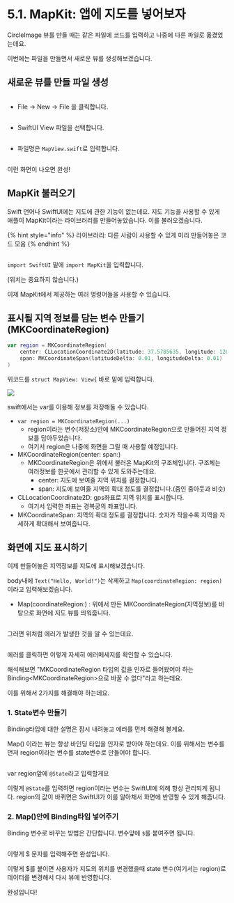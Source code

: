 # 5.1. MapKit: 앱에 지도를 넣어보자

CircleImage 뷰를 만들 때는 같은 파일에 코드를 입력하고 나중에 다른 파일로 옮겼었는데요.

이번에는 파일을 만들면서 새로운 뷰를 생성해보겠습니다.



## 새로운 뷰를 만들 파일 생성

<figure><img src="../.gitbook/assets/image (30).png" alt=""><figcaption></figcaption></figure>

* File -> New -> File 을 클릭합니다.

<figure><img src="../.gitbook/assets/image (58).png" alt=""><figcaption></figcaption></figure>

* SwiftUI View 파일을 선택합니다.

<figure><img src="../.gitbook/assets/image (147).png" alt=""><figcaption></figcaption></figure>

* 파일명은 `MapView.swift`로 입력합니다.

<figure><img src="../.gitbook/assets/image (54).png" alt=""><figcaption></figcaption></figure>

이런 화면이 나오면 완성!



## MapKit 불러오기

Swift 언어나 SwiftUI에는 지도에 관한 기능이 없는데요. 지도 기능을 사용할 수 있게 애플이 MapKit이라는 라이브러리를 만들어놓았습니다. 이를 불러오겠습니다.

{% hint style="info" %}
라이브러리: 다른 사람이 사용할 수 있게 미리 만들어놓은 코드 모음
{% endhint %}





<figure><img src="../.gitbook/assets/image (107).png" alt=""><figcaption></figcaption></figure>

`import SwiftUI` 밑에 `import MapKit`을 입력합니다.

(위치는 중요하지 않습니다.)



이제 MapKit에서 제공하는 여러 명령어들을 사용할 수 있습니다.



## 표시될 지역 정보를 담는 변수 만들기(MKCoordinateRegion)

```swift
var region = MKCoordinateRegion(
    center: CLLocationCoordinate2D(latitude: 37.5785635, longitude: 126.9769535),
    span: MKCoordinateSpan(latitudeDelta: 0.01, longitudeDelta: 0.01)
)
```

위코드를 `struct MapView: View{` 바로 밑에 입력합니다.

![](<../.gitbook/assets/image (69).png>)



swift에서는 var를 이용해 정보를 저장해둘 수 있습니다.

* `var region = MKCoordinateRegion(...)`
  * region이라는 변수(저장소)안에 MKCoordinateRegion으로 만들어진 지역 정보를 담아두었습니다.
  * 여기서 region은 나중에 화면을 그릴 때 사용할 예정입니다.
* MKCoordinateRegion(center: span:)
  * MKCoordinateRegion은 위에서 불러온 MapKit의 구조체입니다. 구조체는 여러정보를 한곳에서 관리할 수 있게 도와주는데요.&#x20;
    * center: 지도에 보여줄 지역 위치를 결정합니다.
    * span: 지도에 보여줄 지역의 확대 정도를 결정합니다.(줌인 줌아웃과 비슷)
* CLLocationCoordinate2D: gps좌표로 지역 위치를 표시합니다.
  * 여기서 입력한 좌표는 경복궁의 좌표입니다.
* MKCoordinateSpan: 지역의 확대 정도를 결정합니다. 숫자가 작을수록 지역을 자세하게 확대해서 보여줍니다.



## 화면에 지도 표시하기

이제 만들어놓은 지역정보를 지도에 표시해보겠습니다.

body내에 `Text("Hello, World!")`는 삭제하고 `Map(coordinateRegion: region)` 이라고 입력해보겠습니다.

* Map(coordinateRegion:) : 위에서 만든 MKCoordinateRegion(지역정보)를 바탕으로 화면에 지도 뷰를 띄워줍니다.

<figure><img src="../.gitbook/assets/image (117).png" alt=""><figcaption></figcaption></figure>

그러면 위처럼 에러가 발생한 것을 알 수 있는데요.

<figure><img src="../.gitbook/assets/image (129).png" alt=""><figcaption></figcaption></figure>

에러를 클릭하면 이렇게 자세히 에러메세지를 확인할 수 있습니다.

해석해보면 "MKCoordinateRegion 타입의 값을 인자로 들어왔어야 하는 Binding\<MKCoordinateRegion>으로 바꿀 수 없다"라고 하는데요.

이를 위해서 2가지를 해결해야 하는데요.

### 1. State변수 만들기

Binding타입에 대한 설명은 잠시 내려놓고 에러를 먼저 해결해 볼게요.

Map() 이라는 뷰는 항상 바인딩 타입을 인자로 받아야 하는데요. 이를 위해서는 변수를 먼저 region이라는 변수를 state변수로 만들어야 합니다.



<figure><img src="../.gitbook/assets/image (116).png" alt=""><figcaption></figcaption></figure>

var region앞에 `@State`라고 입력할게요

이렇게 `@State`를 입력하면 region이라는 변수는 SwiftUI에 의해 항상 관리되게 됩니다. region의 값이 바뀌면은 SwiftUI가 이를 알아채서 화면에 반영할 수 있게 해줍니다.



### 2. Map()안에 Binding타입 넣어주기

Binding 변수로 바꾸는 방법은 간단합니다. 변수앞에 `$`를 붙여주면 됩니다.

<figure><img src="../.gitbook/assets/image (163).png" alt=""><figcaption></figcaption></figure>

이렇게 $ 문자를 입력해주면 완성입니다.

이렇게 $를 붙이면 사용자가 지도의 위치를 변경했을때 state 변수(여기서는 region)로 데이터를 변경해서 다시 뷰에 반영합니다.



완성입니다!

<figure><img src="../.gitbook/assets/image (39).png" alt=""><figcaption></figcaption></figure>

### &#xD;



